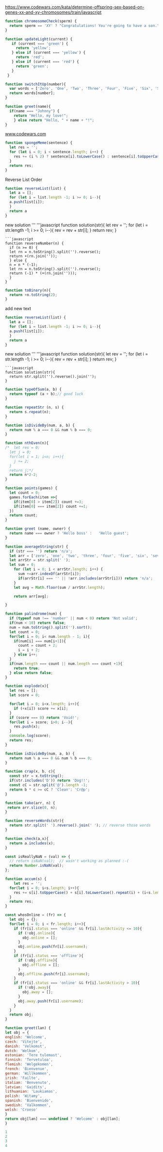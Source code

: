  https://www.codewars.com/kata/determine-offspring-sex-based-on-genes-xx-and-xy-chromosomes/train/javascript
 ```javascript
 function chromosomeCheck(sperm) {
   return sperm == 'XY' ? "Congratulations! You're going to have a son.": "Congratulations! You're going to have a daughter."
 }
 ```
```javascript
function updateLight(current) {
   if (current === 'green') {
     return 'yellow';
   } else if (current === 'yellow') {
     return 'red';
   } else if (current === 'red') {
     return 'green';
   }
 }
 ```
 ```javascript
 function switchItUp(number){
   var words = ['Zero', 'One', 'Two', 'Three', 'Four', 'Five', 'Six', 'Seven', 'Eight', 'Nine'];
   return words[number];
 }
 ```
 ```javascript
 function greet(name){
   if(name === "Johnny") {
     return "Hello, my love!";
     } else return "Hello, " + name + "!";
 }
 ```
 www.codewars.com
 ```javascript
 function spongeMeme(sentence) {
   let res = '';
   for (let i = 0; i < sentence.length; i++) {
     res += (i % 2) ? sentence[i].toLowerCase() : sentence[i].toUpperCase();
   }
   return res;
 }
 ```
 Reverse List Order
 ```javascript
 function reverseList(list) {
   let a = [];
   for (let i = list.length -1; i >= 0; i--){
   a.push(list[i]); 
   }
   return a
 }
 ```
 new solution
 '''
'''javascript
function solution(str){
  let rev = '';
  for (let i = str.length -1; i >= 0; i--){
  rev = rev + str[i];
  }
  return rev;
}
```
```javascript
function reverseNumber(n) {
  if (n >= 0) {
  let rn = n.toString().split('').reverse();
  return +(rn.join(''));
  } else {
  n = n * (-1);
  let rn = n.toString().split('').reverse();
  return (-1) * (+(rn.join('')));
  }
}
```

```javascript
function toBinary(n){
  return +n.toString(2);
}
```
add new text
 ```javascript
 function reverseList(list) {
   let a = [];
   for (let i = list.length -1; i >= 0; i--){
   a.push(list[i]);
   }
   return a
 }
 ```
new solution
 '''
'''javascript
function solution(str){
  let rev = '';
  for (let i = str.length -1; i >= 0; i--){
  rev = rev + str[i];
  }
  return rev;
}
```
```javascript
function solution(str){
  return str.split('').reverse().join('');
}
```
```javascript
function typeOfSum(a, b) {
  return typeof (a + b);// good luck
}
```
```javascript
function repeatStr (n, s) {
  return s.repeat(n);
}
```
```javascript
function isDivideBy(num, a, b) {
  return num % a === 0 && num % b === 0;
}
```
```javascript
function nthEven(n){
/*  let res = 0;
  let j = 0;
  for(let i = 1; i<n; i++){
    j += 2;
  }
  return j;*/
  return n*2-2;
}
```
```javascript
function points(games) {
  let count = 0;
  games.forEach(item =>{
    if(item[0] > item[2]) count +=3;
    if(item[0] === item[2]) count +=1;
  })
  return count;
}
```
```javascript
function greet (name, owner) {
  return name === owner ? 'Hello boss' :   'Hello guest';
}
```
```javascript
function averageString(str) {
  if (str === '') return 'n/a';
  let arr = ['zero', 'one', 'two', 'three', 'four', 'five', 'six', 'seven', 'eight', 'nine'];
  let arrStr = str.split(' ');
  let sum = 0;
    for (let i = 0; i < arrStr.length; i++) {
      sum +=arr.indexOf(arrStr[i]);
      if(arrStr[i] === '' || !arr.includes(arrStr[i])) return 'n/a';
    }
    let avg = Math.floor(sum / arrStr.length);

    return arr[avg];

}
```
```javascript
function palindrome(num) {
  if (typeof num !== 'number' || num < 0) return 'Not valid';
  if(num < 10) return false;
  num = num.toString().split('').sort();
  let count = 0;
  for(let i = 0; i< num.length - 1; i){
    if(num[i] === num[i+1]){
      count = count + 2;
      i = i + 2;
    } else i++;
  }
  if(num.length === count || num.length === count +1){
    return true;
  } else return false;
}
```
```javascript
function explode(x){
  let res = [];
  let score = 0;

  for(let i = 0; i<x.length; i++){
    if (+x[i]) score += x[i];
  }
  if (score === 0) return 'Void!';
  for(let i = score; i>0; i--){
    res.push(x);
  }
  console.log(score);
  return res;
}
```
```javascript
function isDivideBy(num, a, b) {
  return num % a === 0 && num % b === 0;
}
```
```javascript
function crap(x, b, c){
  const str = x.toString();
  if(str.includes('D')) return 'Dog!!';
  const cC = str.split('@').length -1;
  return b * c >= cC ? 'Clean': 'Cr@p';
}
```
```javascript
function take(arr, n) {
 return arr.slice(0, n);
}
```
```javascript
function reverseWords(str){
  return str.split(' ').reverse().join(' '); // reverse those words
}
```
```javascript
function check(a,x){
  return a.includes(x);
}
```
```javascript
const isReallyNaN = (val) => {
  // return isNaN(val);  // wasn't working as planned :-(
  return Number.isNaN(val);
};
```
```javascript
function accum(s) {
	let res = '';
  for(let i = 0; i<s.length; i++){
    res += s[i].toUpperCase() + s[i].toLowerCase().repeat(i) + (i<s.length - 1 ? '-' : '')
  }
  return res;
}
```
```javascript
const whosOnline = (fr) => {
  let obj = {};
  for(let i = 0; i < fr.length; i++){
    if (fr[i].status === 'online' && fr[i].lastActivity <= 10){
      if (!obj.online){
        obj.online = [];
      }
      obj.online.push(fr[i].username);
    }
    if (fr[i].status === 'offline'){
      if (!obj.offline){
        obj.offline = [];
      }
      obj.offline.push(fr[i].username);
    }
    if (fr[i].status === 'online' && fr[i].lastActivity > 10){
      if (!obj.away){
        obj.away = [];
      }
      obj.away.push(fr[i].username);
    }
  }
  return obj;
}
```
```javascript
function greet(lan) {
let obj = {
english: 'Welcome',
czech: 'Vitejte',
danish: 'Velkomst',
dutch: 'Welkom',
estonian: 'Tere tulemast',
finnish: 'Tervetuloa',
flemish: 'Welgekomen',
french: 'Bienvenue',
german: 'Willkommen',
irish: 'Failte',
italian: 'Benvenuto',
latvian: 'Gaidits',
lithuanian: 'Laukiamas',
polish: 'Witamy',
spanish: 'Bienvenido',
swedish: 'Valkommen',
welsh: 'Croeso'
}
return obj[lan] === undefined ? 'Welcome' : obj[lan];
}
```
```javascript
1
2
3
4
